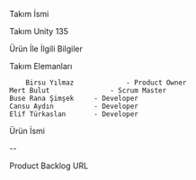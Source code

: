 Takım İsmi &nbsp;


Takım Unity 135 &nbsp;



Ürün İle İlgili Bilgiler &nbsp;


Takım Elemanları &nbsp;


        Birsu Yılmaz	         - Product Owner
	Mert Bulut  	         - Scrum Master
	Buse Rana Şimşek	 - Developer
	Cansu Aydın     	 - Developer
	Elif Türkaslan  	 - Developer
Ürün İsmi &nbsp;


--

Product Backlog URL &nbsp;


